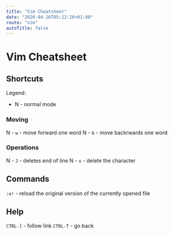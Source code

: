 ```yaml
---
title: "Vim Cheatsheet"
date: "2020-04-26T05:22:26+01:00"
route: "vim"
autoTitle: false
---
```

# Vim Cheatsheet

## Shortcuts

Legend:
* N - normal mode

### Moving

N - `w` - move forward one word
N - `b` - move backrwards one word

### Operations

N - `J` - deletes end of line
N - `x` - delete the character

## Commands

`:e!` - reload the original version of the currently opened file

## Help

`CTRL-]` - follow link
`CTRL-T` - go back
